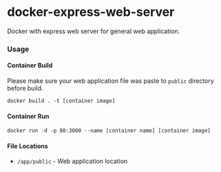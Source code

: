 # docker-express-web-server
Docker with express web server for general web application.

### Usage

#### Container Build

Please make sure your web application file was paste to `public` directory before build.

```shell
docker build . -t [container image]
```

#### Container Run

```shell
docker run -d -p 80:3000 --name [container name] [container image]
```

#### File Locations

* `/app/public` - Web application location
